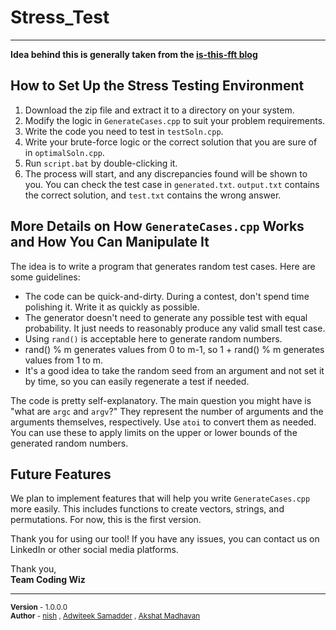 # Stress_Test
------------------------------------------------------------------------
**Idea behind this is generally taken from the [is-this-fft blog](https://codeforces.com/blog/entry/102287)**

## How to Set Up the Stress Testing Environment

1. Download the zip file and extract it to a directory on your system.
2. Modify the logic in `GenerateCases.cpp` to suit your problem requirements.
3. Write the code you need to test in `testSoln.cpp`.
4. Write your brute-force logic or the correct solution that you are sure of in `optimalSoln.cpp`.
5. Run `script.bat` by double-clicking it.
6. The process will start, and any discrepancies found will be shown to you. You can check the test case in `generated.txt`. `output.txt` contains the correct solution, and `test.txt` contains the wrong answer.

## More Details on How `GenerateCases.cpp` Works and How You Can Manipulate It

The idea is to write a program that generates random test cases. Here are some guidelines:

- The code can be quick-and-dirty. During a contest, don't spend time polishing it. Write it as quickly as possible.
- The generator doesn't need to generate any possible test with equal probability. It just needs to reasonably produce any valid small test case.
- Using `rand()` is acceptable here to generate random numbers.
- rand() % m generates values from 0 to m-1, so 1 + rand() % m generates values from 1 to m.
- It's a good idea to take the random seed from an argument and not set it by time, so you can easily regenerate a test if needed.

The code is pretty self-explanatory. The main question you might have is "what are `argc` and `argv`?" They represent the number of arguments and the arguments themselves, respectively. Use `atoi` to convert them as needed. You can use these to apply limits on the upper or lower bounds of the generated random numbers.

## Future Features

We plan to implement features that will help you write `GenerateCases.cpp` more easily. This includes functions to create vectors, strings, and permutations. For now, this is the first version.

Thank you for using our tool! If you have any issues, you can contact us on LinkedIn or other social media platforms.

Thank you,  
**Team Coding Wiz**

---

<sub>**Version** - 1.0.0.0</sub>  
<sub>**Author** - [nish](https://github.com/Nishcurse) , [Adwiteek Samadder](https://github.com/Advtik) , [Akshat Madhavan](https://github.com/GokuUu007)</sub>
